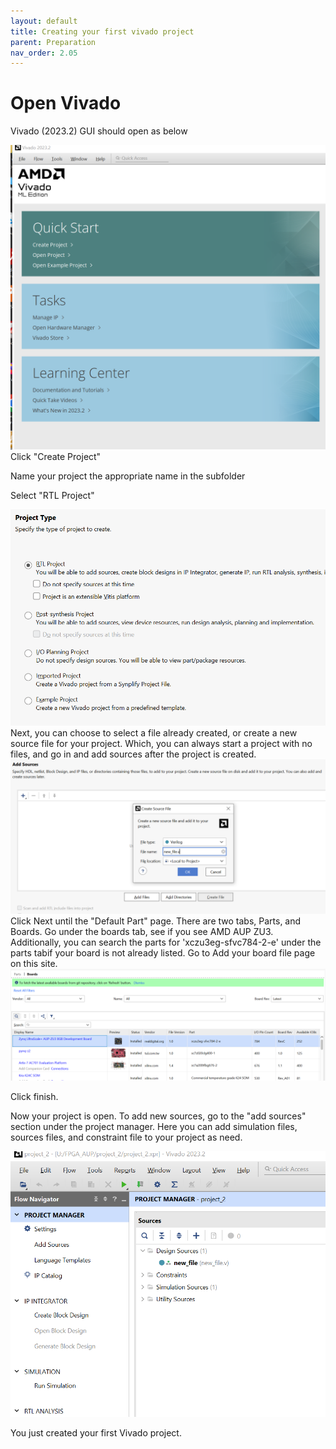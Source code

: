 ```yaml
---
layout: default
title: Creating your first vivado project
parent: Preparation
nav_order: 2.05
---
```


# Open Vivado

Vivado (2023.2) GUI should open as below
<div align=center><img src="new_images/vivado_open_page.PNG" alt="drawing" width="600"/></div>
Click "Create Project"

Name your project the appropriate name in the subfolder

Select "RTL Project"
<div align=center><img src="new_images/select_Rtl.PNG" alt="drawing" width="600"/></div>
Next, you can choose to select a file already created, or create a new source file for your project. Which, you can always start a project with no files, and go in and add sources after the project is created.
<div align=center><img src="new_images/create_new_file.PNG" alt="drawing" width="600"/></div>
Click Next until the "Default Part" page. There are two tabs, Parts, and Boards. Go under the boards tab, see if you see AMD AUP ZU3. Additionally, you can search the parts for 'xczu3eg-sfvc784-2-e' under the parts tabif your board is not already listed. Go to Add your board file page on this site.
<div align=center><img src="new_images/snip_of_board_selection.PNG" alt="drawing" width="600"/></div>

Click finish.

Now your project is open. To add new sources, go to the "add sources" section under the project manager. Here you can add simulation files, sources files, and constraint file to your project as need. 
<div align=center><img src="new_images/add_sources.PNG" alt="drawing" width="600"/></div>

You just created your first Vivado project.

